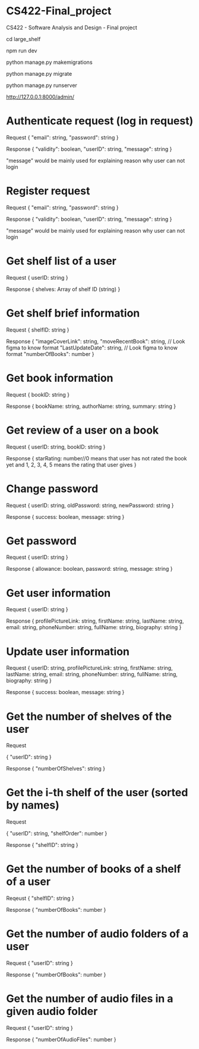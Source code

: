 # CS422-Final_project

CS422 - Software Analysis and Design - Final project

cd large_shelf

npm run dev

python manage.py makemigrations

python manage.py migrate

python manage.py runserver

http://127.0.0.1:8000/admin/

# Authenticate request (log in request)

Request
{
"email": string,
"password": string
}

Response
{
"validity": boolean,
"userID": string,
"message": string
}

"message" would be mainly used for explaining reason why user can not login

# Register request

Request
{
"email": string,
"password": string
}

Response
{
"validity": boolean,
"userID": string,
"message": string
}

"message" would be mainly used for explaining reason why user can not login

# Get shelf list of a user

Request
{
userID: string
}

Response
{
shelves: Array of shelf ID (string)
}

# Get shelf brief information

Request
{
shelfID: string
}

Response
{
"imageCoverLink": string,
"moveRecentBook": string, // Look figma to know format
"LastUpdateDate": string, // Look figma to know format
"numberOfBooks": number
}

# Get book information

Request
{
bookID: string
}

Response
{
bookName: string,
authorName: string,
summary: string
}

# Get review of a user on a book

Request
{
userID: string,
bookID: string
}

Response
{
starRating: number//0 means that user has not rated the book yet and 1, 2, 3, 4, 5 means the rating that user gives
}

# Change password

Request
{
userID: string,
oldPassword: string,
newPassword: string
}

Response
{
success: boolean,
message: string
}

# Get password

Request
{
userID: string
}

Response
{
allowance: boolean,
password: string,
message: string
}

# Get user information

Request
{
userID: string
}

Response
{
profilePictureLink: string,
firstName: string,
lastName: string,
email: string,
phoneNumber: string,
fullName: string,
biography: string
}

# Update user information

Request
{
userID: string,
profilePictureLink: string,
firstName: string,
lastName: string,
email: string,
phoneNumber: string,
fullName: string,
biography: string
}

Response
{
success: boolean,
message: string
}

# Get the number of shelves of the user

Request

{
"userID": string
}

Response
{
"numberOfShelves": string
}

# Get the i-th shelf of the user (sorted by names)

Request

{
"userID": string,
"shelfOrder": number
}

Response {
"shelfID": string
}

# Get the number of books of a shelf of a user

Reqeust
{
"shelfID": string
}

Response {
"numberOfBooks": number
}

# Get the number of audio folders of a user

Request
{
"userID": string
}

Response
{
"numberOfBooks": number
}

# Get the number of audio files in a given audio folder

Request
{
"userID": string
}

Response
{
"numberOfAudioFiles": number
}
